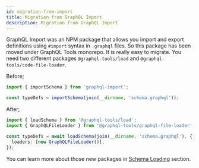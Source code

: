 ```yaml
---
id: migration-from-import
title: Migration from GraphQL Import
description: Migration from GraphQL Import
---
```


GraphQL Import was an NPM package that allows you import and export definitions using `#import` syntax in `.graphql` files. So this package has been moved under GraphQL Tools monorepo. It is really easy to migrate. You need two different packages `@graphql-tools/load` and `@graphql-tools/code-file-loader`.

Before;
```ts
import { importSchema } from 'graphql-import';

const typeDefs = importSchema(join(__dirname, 'schema.graphql'));
```

After;
```ts
import { loadSchema } from '@graphql-tools/load';
import { GraphQLFileLoader } from '@graphql-tools/graphql-file-loader';

const typeDefs = await loadSchema(join(__dirname, 'schema.graphql'), {
  loaders: [new GraphQLFileLoader()],
});
```

You can learn more about those new packages in [Schema Loading](/docs/schema-loading) section.

